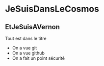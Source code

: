 # JeSuisDansLeCosmos
## EtJeSuisAVernon

Tout est dans le titre

- On a vue git
- On a vue github
- On a fait un point sécurité
